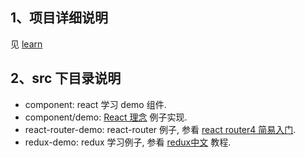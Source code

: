 ## 1、项目详细说明
 见 [learn](./learn.md)

## 2、src 下目录说明
- component: react 学习 demo 组件.
- component/demo: [React 理念](https://www.reactjscn.com/docs/.thinking-in-react.html) 例子实现.
- react-router-demo: react-router 例子, 参看 [react router4 简易入门](https://segmentfault.com/a/1190000010174260).
- redux-demo: redux 学习例子, 参看 [redux中文](https://www.redux.org.cn/docs/introduction/) 教程.